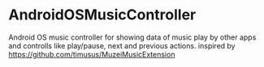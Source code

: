 # AndroidOSMusicController

Android OS music controller for showing data of music play by other apps and controlls like play/pause, next and previous actions.
inspired by https://github.com/timusus/MuzeiMusicExtension
